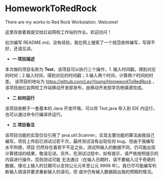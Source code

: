 # HomeworkToRedRock
There are my works to Red Rock Workstation. Welcome!

这里存放着我提交给红岩网校工作站的作业。欢迎访问！

初次编写 README.md，没有经验，我在网上搜索了一个规范依样编写，写得不好，还请见谅。

- **一 项目描述**

本次做的项目名称为 **Test**，该项目可以执行三个操作，1. 输入时间戳，得到对应的时间；2.输入时间，得到对应的时间戳；3.输入两个时间，计算两个时间的时差。
该项目的地址为 https://github.com/LeviYoung/HomeworkToRedRock ，该项目由红岩网校工作站移动开发部发布，由移动开发部学员杨镇源完成。

- **二 如何运行**

该项目依赖于一套基本的 Java 开发环境，可以将 Test.java 导入到 IDE 内运行，也可以通过命令行编译并运行。

- **三 项目备注**

该项目功能的实现仅仅引用了 java.util.Scanner，实现主要功能的算法由我自己编写。项目上传前已测试过若干次，最终测试没有出现任何 bug，但由于我编写水平所限，项目
仍然存在着若干不足之处，测试所输入的数据不同，仍可能出现计算错误的结果，敬请见谅。另外，在测试过程中，如有提示，请严格按照提示的内容进行操作，否则测试可能
无法通过（在输入日期时，请不要输入过于奇葩的数据，理论上输入的日期可以支持公元元年至公元 9999 年）。我已尽可能编写判断输入错误并要求重新输入的语句，但
或许仍有输入数据超出我的预期的情况。

